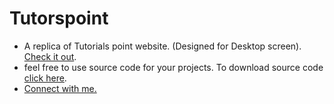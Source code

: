 # Tutorspoint
- A replica of Tutorials point website.
 (Designed for Desktop screen). [Check it out](https://deepak-madhukar.github.io/Tutorspoint/).
- feel free to use source code for your projects. To download source code [click here](https://github.com/deepak-madhukar/Tutorspoint/archive/refs/heads/main.zip).
- [Connect with me.](https://github.com/login?return_to=https%3A%2F%2Fgithub.com%2Fdeepak-madhukar)
